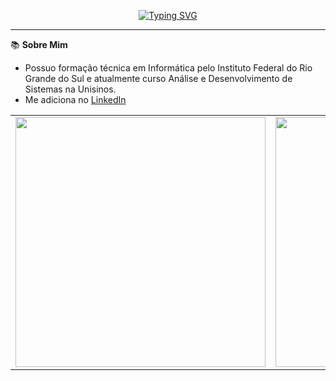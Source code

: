<p align="center">
  <a href="https://git.io/typing-svg">
    <img src="https://readme-typing-svg.demolab.com?font=Fira+Code&weight=700&duration=2500&pause=1000&color=DA00FF&width=435&lines=E+a%C3%AD+Dev+%F0%9F%91%A8%E2%80%8D%F0%9F%92%BB+Meu+nome+%C3%A9+Gabriela+%F0%9F%91%8B%F0%9F%8F%BC+;Sou+Desenvolvedora+de+Software;%C3%89+um+prazer+ter+voc%C3%AA+no+meu+perfil!" alt="Typing SVG">
  </a>
</p>
<hr/>

📚 **Sobre Mim**

- Possuo formação técnica em Informática pelo Instituto Federal do Rio Grande do Sul e atualmente curso Análise e Desenvolvimento de Sistemas na Unisinos.
- Me adiciona no [LinkedIn](www.linkedin.com/in/gabriela-augustin-2b7558232)

<div align="center">
  <table>
    <tr>
      <td>
        <img src="https://github-readme-stats.vercel.app/api?username=gabrielaaugustinsantos&theme=radical&include_all_commits=true&count_private=true&show_icons=true" width="400"/>
      </td>
      <td>
        <img src="https://github-readme-stats.vercel.app/api/top-langs/?username=gabrielaaugustinsantos&theme=radical&layout=compact" width="400"/>
      </td>
    </tr>
  </table>
</div>
